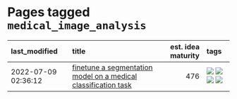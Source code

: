 # Pages tagged `medical_image_analysis`

|last_modified|title|est. idea maturity|tags
|:---|:---|---:|:---|
|2022-07-09 02:36:12|[finetune a segmentation model on a medical classification task](../finetune_a_segmentation_model_on_a_medical_classification_task.md)|476|[![](https://img.shields.io/badge/tag-experimental-aa21fc)](../tags/experimental.md) [![](https://img.shields.io/badge/tag-image_processing-dad82b)](../tags/image_processing.md) [![](https://img.shields.io/badge/tag-medical_image_analysis-35d420)](../tags/medical_image_analysis.md) [![](https://img.shields.io/badge/tag-tooling-1043a5)](../tags/tooling.md)|